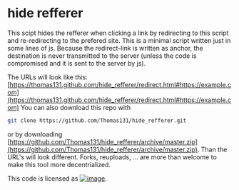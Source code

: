 hide refferer
=============
This scipt hides the refferer when clicking a link by redirecting to this script and re-redirecting to the prefered site. This is a minimal script written just in some lines of js. Because the redirect-link is written as anchor, the destination is never transmitted to the server (unless the code is compromised and it is sent to the server by js).

The URLs will look like this: [https://thomas131.github.com/hide_refferer/redirect.html#https://example.com](https://thomas131.github.com/hide_refferer/redirect.html#https://example.com) You can also download this repo with 
```sh
git clone https://github.com/Thomas131/hide_refferer.git
```
or by downloading [https://github.com/Thomas131/hide_refferer/archive/master.zip](https://github.com/Thomas131/hide_refferer/archive/master.zip). Than the URL's will look different.
Forks, reuploads, ... are more than welcome to make this tool more decentrialized.

This code is licensed as [![image](https://licensebuttons.net/p/zero/1.0/88x31.png "CC0")](https://creativecommons.org/publicdomain/zero/1.0/).